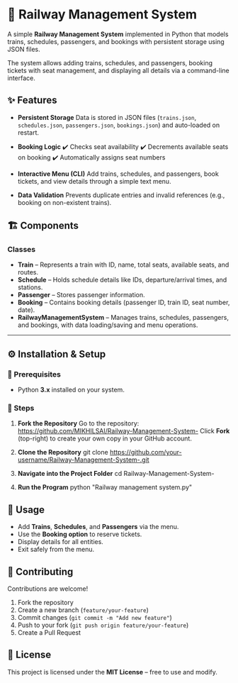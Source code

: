 # 🚆 Railway Management System

A simple **Railway Management System** implemented in Python that models trains, schedules, passengers, and bookings with persistent storage using JSON files.

The system allows adding trains, schedules, and passengers, booking tickets with seat management, and displaying all details via a command-line interface.

## ✨ Features

* **Persistent Storage**
  Data is stored in JSON files (`trains.json`, `schedules.json`, `passengers.json`, `bookings.json`) and auto-loaded on restart.

* **Booking Logic**
  ✔️ Checks seat availability
  ✔️ Decrements available seats on booking
  ✔️ Automatically assigns seat numbers

* **Interactive Menu (CLI)**
  Add trains, schedules, and passengers, book tickets, and view details through a simple text menu.

* **Data Validation**
  Prevents duplicate entries and invalid references (e.g., booking on non-existent trains).

## 🏗️ Components

### Classes

* **Train** – Represents a train with ID, name, total seats, available seats, and routes.
* **Schedule** – Holds schedule details like IDs, departure/arrival times, and stations.
* **Passenger** – Stores passenger information.
* **Booking** – Contains booking details (passenger ID, train ID, seat number, date).
* **RailwayManagementSystem** – Manages trains, schedules, passengers, and bookings, with data loading/saving and menu operations.

---

## ⚙️ Installation & Setup

### 🔹 Prerequisites

* Python **3.x** installed on your system.

### 🔹 Steps

1. **Fork the Repository**
   Go to the repository: https://github.com/MIKHILSAI/Railway-Management-System-
   Click **Fork** (top-right) to create your own copy in your GitHub account.

2. **Clone the Repository**
   git clone https://github.com/your-username/Railway-Management-System-.git
   
3. **Navigate into the Project Folder**
   cd Railway-Management-System-

4. **Run the Program**
   python "Railway management system.py"

## 🚀 Usage

* Add **Trains**, **Schedules**, and **Passengers** via the menu.
* Use the **Booking option** to reserve tickets.
* Display details for all entities.
* Exit safely from the menu.

## 🤝 Contributing

Contributions are welcome!

1. Fork the repository
2. Create a new branch (`feature/your-feature`)
3. Commit changes (`git commit -m "Add new feature"`)
4. Push to your fork (`git push origin feature/your-feature`)
5. Create a Pull Request

## 📜 License

This project is licensed under the **MIT License** – free to use and modify.
